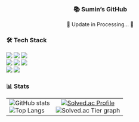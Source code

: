 <!-- ----------  💡  HEADER  ---------- -->
<div align="center">

### 📚 Sumin’s GitHub  
🚧 Update in Processing… 🚧

</div>


<!-- ----------  🛠 TECH STACK  ---------- -->
<h3>🛠 Tech Stack</h3>

<p>
  <!-- Languages -->
  <img src="https://img.shields.io/badge/Python-3776AB?style=for-the-badge&logo=python&logoColor=white"/>
  <img src="https://img.shields.io/badge/C-00599C?style=for-the-badge&logo=C&logoColor=white"/>
  <img src="https://img.shields.io/badge/C++-00599C?style=for-the-badge&logo=C%2B%2B&logoColor=white"/>
  <br>
  <img src="https://img.shields.io/badge/HTML5-E34F26?style=for-the-badge&logo=html5&logoColor=white"/>
  <img src="https://img.shields.io/badge/CSS3-1572B6?style=for-the-badge&logo=css3&logoColor=white"/>
  <img src="https://img.shields.io/badge/JavaScript-F7DF1E?style=for-the-badge&logo=javascript&logoColor=black"/>
  <br>
  <!-- Frameworks -->
  <img src="https://img.shields.io/badge/Django-092E20?style=for-the-badge&logo=django&logoColor=white"/>
  <img src="https://img.shields.io/badge/Vue.js-4FC08D?style=for-the-badge&logo=vue.js&logoColor=white"/>
</p>

<!-- ----------  📊 STATS ---------- -->
<h3>📊 Stats</h3>

<table border="0" cellpadding="0" cellspacing="0" style="border:none; border-collapse:collapse;">
<tr>
  <!-- 왼쪽: GitHub Stats -->
  <td valign="middle">
    <img
      src="https://github-readme-stats.vercel.app/api?username=soomkim00&show_icons=true&include_all_commits=true&hide_rank=false&hide_border=true&theme=transparent"
      alt="GitHub stats"
    /><br>
    <img
      src="https://github-readme-stats.vercel.app/api/top-langs/?username=soomkim00&layout=compact&hide_border=true&theme=transparent"
      alt="Top Langs"
    />
  </td>

  <!-- 오른쪽: Solved.ac 배지 -->
  <td align="center" valign="middle">
    <a href="https://solved.ac/cm14121453" target="_blank">
      <img src="https://mazassumnida.wtf/api/v2/generate_badge?boj=cm14121453" alt="Solved.ac Profile"/>
    </a><br>
    <img src="https://mazandi.herokuapp.com/api?handle=cm14121453&theme=dark" alt="Solved.ac Tier graph"/>
  </td>
</tr>
</table>

